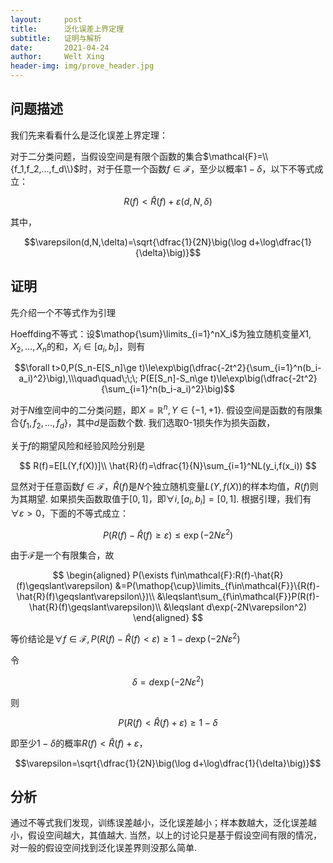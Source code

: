 ```yaml
---
layout:     post
title:      泛化误差上界定理
subtitle:   证明与解析
date:       2021-04-24
author:     Welt Xing
header-img: img/prove_header.jpg
---
```


## 问题描述

我们先来看看什么是泛化误差上界定理：

对于二分类问题，当假设空间是有限个函数的集合$\mathcal{F}=\\{f_1,f_2,...,f_d\\}$时，对于任意一个函数$f\in\mathcal{F}$，至少以概率$1-\delta$，以下不等式成立：

$$R(f)\lt\hat{R}(f)+\varepsilon(d,N,\delta)$$

其中，

$$\varepsilon(d,N,\delta)=\sqrt{\dfrac{1}{2N}\big(\log d+\log\dfrac{1}{\delta}\big)}$$

## 证明

先介绍一个不等式作为引理

$\text{Hoeffding}$不等式：设$\mathop{\sum}\limits_{i=1}^nX_i$为独立随机变量$X1,X_2,...,X_n$的和，$X_i\in[a_i,b_i]$，则有

$$\forall t>0,P(S_n-E[S_n]\ge t)\le\exp\big(\dfrac{-2t^2}{\sum_{i=1}^n(b_i-a_i)^2}\big),\\\quad\quad\;\;\; P(E[S_n]-S_n\ge t)\le\exp\big(\dfrac{-2t^2}{\sum_{i=1}^n(b_i-a_i)^2}\big)$$

对于$N$维空间中的二分类问题，即$X =\mathbb{R}^n,Y\in\{−1, +1\}$. 假设空间是函数的有限集合$\{f_1,f_2,...,f_d\}$，其中$d$是函数个数. 我们选取0-1损失作为损失函数，

关于$f$的期望风险和经验风险分别是

$$
R(f)=E[L(Y,f(X))]\\
\hat{R}(f)=\dfrac{1}{N}\sum_{i=1}^NL(y_i,f(x_i))
$$

显然对于任意函数$f\in\mathcal{F}$，$\hat{R}(f)$是$N$个独立随机变量$L(Y,f(X))$的样本均值，$R(f)$则为其期望. 如果损失函数取值于$[0,1]$，即$\forall i,[a_i,b_i]=[0,1]$. 根据引理，我们有$\forall\varepsilon>0$，下面的不等式成立：

$$P(R(f)-\hat{R}(f)\ge\varepsilon)\le\exp(-2N\varepsilon^2)$$

由于$\mathcal{F}$是一个有限集合，故

$$
\begin{aligned}
P(\exists f\in\mathcal{F}:R(f)-\hat{R}(f)\geqslant\varepsilon)
&=P(\mathop{\cup}\limits_{f\in\mathcal{F}}\{R(f)-\hat{R}(f)\geqslant\varepsilon\})\\
&\leqslant\sum_{f\in\mathcal{F}}P(R(f)-\hat{R}(f)\geqslant\varepsilon)\\
&\leqslant d\exp(-2N\varepsilon^2)
\end{aligned}
$$

等价结论是$\forall f\in\mathcal{F},P(R(f)-\hat{R}(f)\lt\varepsilon)\geqslant1-d\exp(-2N\varepsilon^2)$

令

$$\delta=d\exp(-2N\varepsilon^2)$$

则

$$P(R(f)\lt\hat{R}(f)+\varepsilon)\geqslant1-\delta$$

即至少$1-\delta$的概率$R(f)\lt\hat{R}(f)+\varepsilon$，

$$\varepsilon=\sqrt{\dfrac{1}{2N}\big(\log d+\log\dfrac{1}{\delta}\big)}$$

## 分析

通过不等式我们发现，训练误差越小，泛化误差越小；样本数越大，泛化误差越小，假设空间越大，其值越大. 当然，以上的讨论只是基于假设空间有限的情况，对一般的假设空间找到泛化误差界则没那么简单.